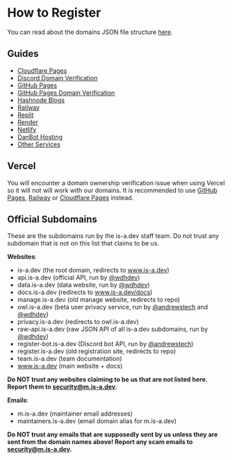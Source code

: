 # How to Register
You can read about the domains JSON file structure [here](domain-structure/index.md).

## Guides
- [Cloudflare Pages](cloudflare-pages/index.md)
- [Discord Domain Verification](discord-verification/index.md)
- [GitHub Pages](github-pages/index.md)
- [GitHub Pages Domain Verification](github-pages-verification/index.md)
- [Hashnode Blogs](hashnode/index.md)
- [Railway](railway/index.md)
- [Replit](replit/index.md)
- [Render](render/index.md)
- [Netlify](netlify/index.md)
- [DanBot Hosting](dbh/index.md)
- [Other Services](other/index.md)

## Vercel
You will encounter a domain ownership verification issue when using Vercel so it will not will work with our domains. It is recommended to use [GitHub Pages](https://pages.github.com), [Railway](https://railway.app) or [Cloudflare Pages](https://pages.cloudflare.com) instead.

## Official Subdomains
These are the subdomains run by the is-a.dev staff team. Do not trust any subdomain that is not on this list that claims to be us.

**Websites**:
- is-a.dev (the root domain, redirects to www.is-a.dev)
- api.is-a.dev (official API, run by [@wdhdev](https://github.com/wdhdev))
- data.is-a.dev (data website, run by [@wdhdev](https://github.com/wdhdev))
- docs.is-a.dev (redirects to www.is-a.dev/docs)
- manage.is-a.dev (old manage website, redirects to repo)
- owl.is-a.dev (beta user privacy service, run by [@andrewstech](https://github.com/andrewstech) and [@wdhdev](https://github.com/wdhdev))
- privacy.is-a.dev (redirects to owl.is-a.dev)
- raw-api.is-a.dev (raw JSON API of all is-a.dev subdomains, run by [@wdhdev](https://github.com/wdhdev))
- register-bot.is-a.dev (Discord bot API, run by [@andrewstech](https://github.com/andrewstech))
- register.is-a.dev (old registration site, redirects to repo)
- team.is-a.dev (team documentation)
- www.is-a.dev (main website + docs)

**Do NOT trust any websites claiming to be us that are not listed here. Report them to [security@m.is-a.dev](mailto:security@m.is-a.dev).**

**Emails**:
- m.is-a.dev (maintainer email addresses)
- maintainers.is-a.dev (email domain alias for m.is-a.dev)

**Do NOT trust any emails that are supposedly sent by us unless they are sent from the domain names above! Report any scam emails to [security@m.is-a.dev](mailto:security@m.is-a.dev).**
